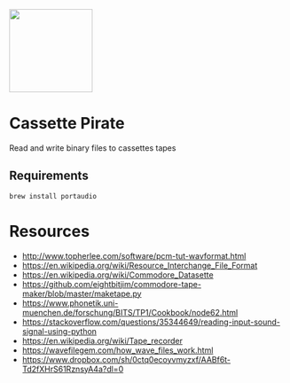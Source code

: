 <img src="https://i.imgur.com/bwaZ3hf.png" width="150px" />

# Cassette Pirate

Read and write binary files to cassettes tapes

## Requirements

```
brew install portaudio
```

# Resources

- http://www.topherlee.com/software/pcm-tut-wavformat.html
- https://en.wikipedia.org/wiki/Resource_Interchange_File_Format
- https://en.wikipedia.org/wiki/Commodore_Datasette
- https://github.com/eightbitjim/commodore-tape-maker/blob/master/maketape.py
- https://www.phonetik.uni-muenchen.de/forschung/BITS/TP1/Cookbook/node62.html
- https://stackoverflow.com/questions/35344649/reading-input-sound-signal-using-python
- https://en.wikipedia.org/wiki/Tape_recorder
- https://wavefilegem.com/how_wave_files_work.html
- https://www.dropbox.com/sh/0ctq0ecoyvmyzxf/AABf6t-Td2fXHrS61RznsyA4a?dl=0
